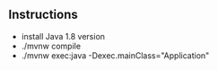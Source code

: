 ## Instructions
- install Java 1.8 version
- ./mvnw compile
- ./mvnw exec:java -Dexec.mainClass="Application"